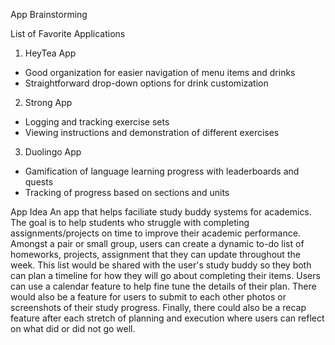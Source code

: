 App Brainstorming

List of Favorite Applications 

1. HeyTea App
- Good organization for easier navigation of menu items and drinks
- Straightforward drop-down options for drink customization

2. Strong App
- Logging and tracking exercise sets
- Viewing instructions and demonstration of different exercises

3. Duolingo App
- Gamification of language learning progress with leaderboards and quests
- Tracking of progress based on sections and units


App Idea
    An app that helps faciliate study buddy systems for academics. The goal is to help students who 
    struggle with completing assignments/projects on time to improve their academic performance. 
    Amongst a pair or small group, users can create a dynamic to-do list of homeworks, projects, assignment
    that they can update throughout the week. This list would be shared with the user's study buddy so
    they both can plan a timeline for how they will go about completing their items. Users
    can use a calendar feature to help fine tune the details of their plan. There would also be a feature
    for users to submit to each other photos or screenshots of their study progress. Finally, there could
    also be a recap feature after each stretch of planning and execution where users can reflect on 
    what did or did not go well. 
    
